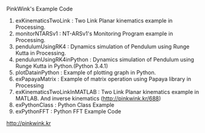 PinkWink's Example Code

1. exKinematicsTwoLink : Two Link Planar kinematics example in Processing.
2. monitorNTARSv1 : NT-ARSv1's Monitoring Program example in Processing.
3. pendulumUsingRK4 : Dynamics simulation of Pendulum using Runge Kutta in Processing.
4. pendulumUsingRK4inPython : Dynamics simulation of Pendulum using Runge Kutta in Python.(Python 3.4.1)
5. plotDatainPython : Example of plotting graph in Python.
6. exPapayaMatrix : Example of matrix operation using Papaya library in Processing
7. exKinematicsTwoLinkInMATLAB : Two Link Planar kinematics example in MATLAB.
								And inverse kinematics
                                 (http://pinkwink.kr/688)
8. exPythonClass : Python Class Example  
9. exPythonFFT : Python FFT Example Code                  

http://pinkwink.kr
